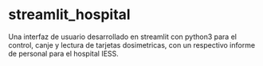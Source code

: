 # streamlit_hospital
Una interfaz de usuario desarrollado en streamlit con python3 para el control, canje y lectura de tarjetas dosimetricas, con un respectivo informe de personal para el hospital IESS.
